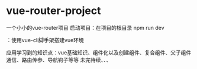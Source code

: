 # vue-router-project
一个小小的vue-router项目
启动项目：在项目的根目录 npm run dev

：使用vue-cli脚手架搭建vue环境

应用学习到的知识点：vue基础知识、组件化以及创建组件、复合组件、父子组件通信、路由传参、导航钩子等等
未完待续、、、
